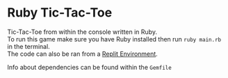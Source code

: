 # Ruby Tic-Tac-Toe

Tic-Tac-Toe from within the console written in Ruby.  
To run this game make sure you have Ruby installed then run `ruby main.rb` in the terminal.  
The code can also be ran from a [Replit Environment](https://replit.com/languages/ruby).

Info about dependencies can be found within the `Gemfile`
